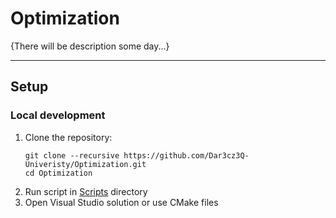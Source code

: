 # Optimization

{There will be description some day...}

---

## Setup

### Local development
1. Clone the repository:
   ```shell
   git clone --recursive https://github.com/Dar3cz3Q-Univeristy/Optimization.git
   cd Optimization
   ```
2. Run script in [Scripts](/Scripts) directory
3. Open Visual Studio solution or use CMake files

